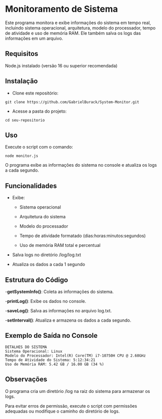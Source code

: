 # Monitoramento de Sistema

Este programa monitora e exibe informações do sistema em tempo real, incluindo sistema operacional, arquitetura, modelo do processador, tempo de atividade e uso de memória RAM. Ele também salva os logs das informações em um arquivo.

## Requisitos

Node.js instalado (versão 16 ou superior recomendada)

## Instalação

- Clone este repositório:

`git clone https://github.com/GabrielBurack/System-Monitor.git`

- Acesse a pasta do projeto:

`cd seu-repositorio`

## Uso

Execute o script com o comando:

`node monitor.js`

O programa exibe as informações do sistema no console e atualiza os logs a cada segundo.

## Funcionalidades

- Exibe:

  - Sistema operacional

  - Arquitetura do sistema

  - Modelo do processador

  - Tempo de atividade formatado (dias:horas:minutos:segundos)

  - Uso de memória RAM total e percentual

- Salva logs no diretório /log/log.txt

- Atualiza os dados a cada 1 segundo

## Estrutura do Código

-**getSystemInfo()**: Coleta as informações do sistema.

-**printLog()**: Exibe os dados no console.

-**saveLog()**: Salva as informações no arquivo log.txt.

-**setInterval()**: Atualiza e armazena os dados a cada segundo.

## Exemplo de Saída no Console

```
DETALHES DO SISTEMA
Sistema Operacional: Linux
Modelo do Processador: Intel(R) Core(TM) i7-10750H CPU @ 2.60GHz
Tempo de Atividade do Sistema: 5:12:34:21
Uso de Memória RAM: 5.42 GB / 16.00 GB (34 %)
```

## Observações

O programa cria um diretório /log na raiz do sistema para armazenar os logs.

Para evitar erros de permissão, execute o script com permissões adequadas ou modifique o caminho do diretório de logs.
